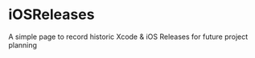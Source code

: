 iOSReleases
===========

A simple page to record historic Xcode &amp; iOS Releases for future project planning
